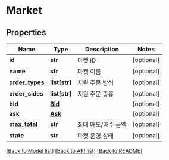 # Market

## Properties
Name | Type | Description | Notes
------------ | ------------- | ------------- | -------------
**id** | **str** | 마켓 ID | [optional] 
**name** | **str** | 마켓 이름 | [optional] 
**order_types** | **list[str]** | 지원 주문 방식 | [optional] 
**order_sides** | **list[str]** | 지원 주문 종류 | [optional] 
**bid** | [**Bid**](Bid.md) |  | [optional] 
**ask** | [**Ask**](Ask.md) |  | [optional] 
**max_total** | **str** | 최대 매도/매수 금액 | [optional] 
**state** | **str** | 마켓 운영 상태 | [optional] 

[[Back to Model list]](../README.md#documentation-for-models) [[Back to API list]](../README.md#documentation-for-api-endpoints) [[Back to README]](../README.md)


